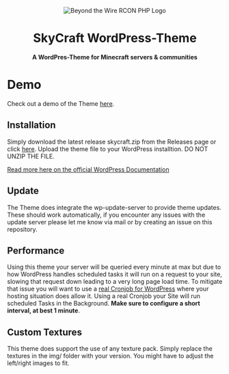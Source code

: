 <p align="center">
    <img align="center" alt="Beyond the Wire RCON PHP Logo" src="https://raw.githubusercontent.com/bumbummen99/SkyCraft/master/screenshot.png">
</p>
<div align="center">
    <h1 align="center">SkyCraft WordPress-Theme</h1>
    <p align="center">
        <b>A WordPres-Theme for Minecraft servers & communities</b>
    </p>
</div>

# Demo
Check out a demo of the Theme [here](https://skycraft.skyraptor.eu/).

## Installation
Simply download the latest release skycraft.zip from the Releases page or click [here](https://github.com/bumbummen99/SkyCraft/releases/latest). Upload the theme file to your WordPress installtion. DO NOT UNZIP THE FILE.

[Read more here on the official WordPress Documentation](https://wordpress.org/support/article/using-themes/#adding-new-themes-manually-ftp)

## Update
The Theme does integrate the wp-update-server to provide theme updates. These should work automatically, if you encounter any issues with the update server please let me know via mail or by creating an issue on this repository.

## Performance

Using this theme your server will be queried every minute at max but due to how WordPress handles scheduled tasks it will run on a request to your site, slowing that request down leading to a very long page load time. To mitigate that issue you will want to use a [real Cronjob for WordPress](https://docs.wpwebelite.com/replace-wordPress-cron-with-a-real-cron-job/) where your hosting situation does allow it. Using a real Cronjob your Site will run scheduled Tasks in the Background. **Make sure to configure a short interval, at best 1 minute**.

## Custom Textures
This theme does support the use of any texture pack. Simply replace the textures in the img/ folder with your version. You might have to adjust the left/right images to fit.
